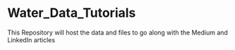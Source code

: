 # Water_Data_Tutorials
This Repository will host the data and files to go along with the Medium and LinkedIn articles
